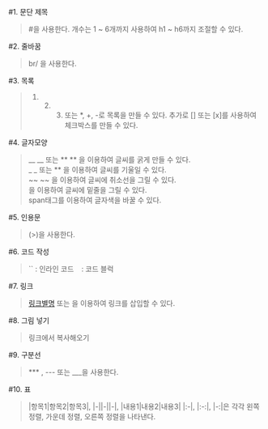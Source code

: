 #1. 문단 제목
<br/>
> #을 사용한다. 개수는 1 ~ 6개까지 사용하여 h1 ~ h6까지 조절할 수 있다.


#2. 줄바꿈
<br/>
> br/ 을 사용한다.

#3. 목록
<br/>
> 1. 2. 3. 또는 *, +, -로 목록을 만들 수 있다. 추가로 [] 또는 [x]를 사용하여 체크박스를 만들 수 있다.

#4. 글자모양
<br/>
> __ __  또는 ** ** 을 이용하여 글씨를 굵게 만들 수 있다.
> <br/>
> _ _  또는 ** 을 이용하여 글씨를 기울일 수 있다.
> <br/>
> ~~ ~~ 을 이용하여 글씨에 취소선을 그릴 수 있다.
> <br/>
> <u> </u> 을 이용하여 글씨에 밑줄을 그릴 수 있다.
> <br/>
> span태그를 이용하여 글자색을 바꿀 수 있다.


#5. 인용문
<br/>
> (>)을 사용한다.

#6. 코드 작성
<br/>
> `` : 인라인 코드
> ``` ``` : 코드 블럭

#7. 링크
<br/>
> [링크별명](url) 또는 <url>을 이용하여 링크를 삽입할 수 있다.

#8. 그림 넣기
<br/>
> 링크에서 복사해오기
  
#9. 구분선
<br/>
> *** , --- 또는 ___을 사용한다.
  
#10. 표
<br/>
> |항목1|항목2|항목3|, |-||-||-|, |내용1|내용2|내용3|
> |:-|, |:-:|, |-:|은 각각 왼쪽 정렬, 가운데 정렬, 오른쪽 정렬을 나타낸다.
